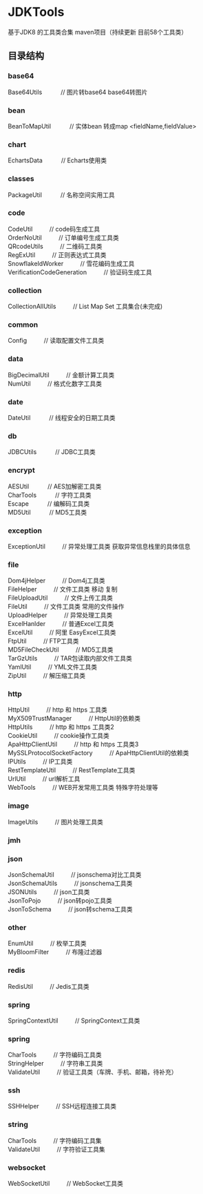 # JDKTools
基于JDK8 的工具类合集 maven项目（持续更新 目前58个工具类）

## 目录结构

### base64
Base64Utils &nbsp; &nbsp; &nbsp; &nbsp; &nbsp; // 图片转base64 base64转图片<br>

### bean
BeanToMapUtil &nbsp; &nbsp; &nbsp; &nbsp; &nbsp; // 实体bean 转成map <fieldName,fieldValue> <br>

### chart
EchartsData &nbsp; &nbsp; &nbsp; &nbsp; &nbsp; // Echarts使用类

### classes
PackageUtil &nbsp; &nbsp; &nbsp; &nbsp; &nbsp; // 名称空间实用工具

### code
CodeUtil &nbsp; &nbsp; &nbsp; &nbsp; &nbsp;// code码生成工具<br>
OrderNoUtil &nbsp; &nbsp; &nbsp; &nbsp; &nbsp;// 订单编号生成工具类<br>
QRcodeUtils &nbsp; &nbsp; &nbsp; &nbsp; &nbsp;// 二维码工具类<br>
RegExUtil &nbsp; &nbsp; &nbsp; &nbsp; &nbsp;// 正则表达式工具类<br>
SnowflakeIdWorker  &nbsp; &nbsp; &nbsp; &nbsp; &nbsp;// 雪花编码生成工具<br>
VerificationCodeGeneration  &nbsp; &nbsp; &nbsp; &nbsp; &nbsp;// 验证码生成工具<br>
   
### collection
CollectionAllUtils &nbsp; &nbsp; &nbsp; &nbsp; &nbsp;// List Map Set 工具集合(未完成)<br>
   
### common
Config &nbsp; &nbsp; &nbsp; &nbsp; &nbsp;// 读取配置文件工具类

### data
BigDecimalUtil &nbsp; &nbsp; &nbsp; &nbsp; &nbsp;// 金额计算工具类<br>
NumUtil  &nbsp; &nbsp; &nbsp; &nbsp; &nbsp;// 格式化数字工具类<br>
      
### date
DateUtil &nbsp; &nbsp; &nbsp; &nbsp; &nbsp; // 线程安全的日期工具类<br>
 
### db
JDBCUtils &nbsp; &nbsp; &nbsp; &nbsp; &nbsp; // JDBC工具类<br>
 
### encrypt
AESUtil &nbsp; &nbsp; &nbsp; &nbsp; &nbsp; // AES加解密工具类<br>
CharTools &nbsp; &nbsp; &nbsp; &nbsp; &nbsp; // 字符工具类<br>
Escape &nbsp; &nbsp; &nbsp; &nbsp; &nbsp; // 编解码工具类<br>
MD5Util   &nbsp; &nbsp; &nbsp; &nbsp; &nbsp; // MD5工具类<br>
 
### exception
ExceptionUtil  &nbsp; &nbsp; &nbsp; &nbsp; &nbsp;// 异常处理工具类 获取异常信息栈里的具体信息<br>
 
### file
Dom4jHelper  &nbsp; &nbsp; &nbsp; &nbsp; &nbsp;// Dom4j工具类 <br>
FileHelper  &nbsp; &nbsp; &nbsp; &nbsp; &nbsp;// 文件工具类 移动 复制 <br>
FileUploadUtil  &nbsp; &nbsp; &nbsp; &nbsp; &nbsp;// 文件上传工具类 <br>
FileUtil  &nbsp; &nbsp; &nbsp; &nbsp; &nbsp;// 文件工具类 常用的文件操作<br>
UploadHelper  &nbsp; &nbsp; &nbsp; &nbsp; &nbsp;// 异常处理工具类 <br>
ExcelHanlder &nbsp; &nbsp; &nbsp; &nbsp; &nbsp;// 普通Excel工具类 <br>
ExcelUtil &nbsp; &nbsp; &nbsp; &nbsp; &nbsp;// 阿里 EasyExcel工具类 <br>
FtpUtil &nbsp; &nbsp; &nbsp; &nbsp; &nbsp;// FTP工具类 <br>
MD5FileCheckUtil &nbsp; &nbsp; &nbsp; &nbsp; &nbsp;// MD5工具类 <br>
TarGzUtils &nbsp; &nbsp; &nbsp; &nbsp; &nbsp;// TAR包读取内部文件工具类 <br>
YamlUtil &nbsp; &nbsp; &nbsp; &nbsp; &nbsp;// YML文件工具类 <br>
ZipUtil &nbsp; &nbsp; &nbsp; &nbsp; &nbsp;// 解压缩工具类 <br>

### http
HttpUtil    &nbsp; &nbsp; &nbsp; &nbsp; &nbsp;// http 和 https 工具类<br>
MyX509TrustManager     &nbsp; &nbsp; &nbsp; &nbsp; &nbsp;// HttpUtil的依赖类<br>
HttpUtils     &nbsp; &nbsp; &nbsp; &nbsp; &nbsp;// http 和 https 工具类2<br>
CookieUtil           &nbsp; &nbsp; &nbsp; &nbsp; &nbsp;// cookie操作工具类<br>
ApaHttpClientUtil       &nbsp; &nbsp; &nbsp; &nbsp; &nbsp;// http 和 https 工具类3<br>
MySSLProtocolSocketFactory &nbsp; &nbsp; &nbsp; &nbsp; &nbsp;// ApaHttpClientUtil的依赖类<br>
IPUtils  &nbsp; &nbsp; &nbsp; &nbsp; &nbsp;// IP工具类<br>
RestTemplateUtil  &nbsp; &nbsp; &nbsp; &nbsp; &nbsp;// RestTemplate工具类<br>
UrlUtil  &nbsp; &nbsp; &nbsp; &nbsp; &nbsp;// url解析工具<br>
WebTools &nbsp; &nbsp; &nbsp; &nbsp; &nbsp;// WEB开发常用工具类 特殊字符处理等<br>

### image
ImageUtils &nbsp; &nbsp; &nbsp; &nbsp; &nbsp;// 图片处理工具类 <br>

### jmh

### json
JsonSchemaUtil &nbsp; &nbsp; &nbsp; &nbsp; &nbsp;// jsonschema对比工具类 <br>
JsonSchemaUtils &nbsp; &nbsp; &nbsp; &nbsp; &nbsp;// jsonschema工具类 <br>
JSONUtils &nbsp; &nbsp; &nbsp; &nbsp; &nbsp;// json工具类 <br>
JsonToPojo &nbsp; &nbsp; &nbsp; &nbsp; &nbsp;// json转pojo工具类 <br>
JsonToSchema &nbsp; &nbsp; &nbsp; &nbsp; &nbsp;// json转schema工具类 <br>


### other
EnumUtil                 &nbsp; &nbsp; &nbsp; &nbsp; &nbsp;// 枚举工具类<br>
MyBloomFilter            &nbsp; &nbsp; &nbsp; &nbsp; &nbsp;// 布隆过滤器<br>
   
### redis
RedisUtil            &nbsp; &nbsp; &nbsp; &nbsp; &nbsp;// Jedis工具类<br>
       
### spring
SpringContextUtil       &nbsp; &nbsp; &nbsp; &nbsp; &nbsp;// SpringContext工具类<br>

### spring
CharTools       &nbsp; &nbsp; &nbsp; &nbsp; &nbsp;// 字符编码工具类<br>
StringHelper       &nbsp; &nbsp; &nbsp; &nbsp; &nbsp;// 字符串工具类<br>
ValidateUtil    &nbsp; &nbsp; &nbsp; &nbsp; &nbsp;// 验证工具类（车牌、手机、邮箱，待补充）<br>

### ssh
SSHHelper        &nbsp; &nbsp; &nbsp; &nbsp; &nbsp;// SSH远程连接工具类<br>

### string
CharTools      &nbsp; &nbsp; &nbsp; &nbsp; &nbsp;// 字符编码工具集<br>
ValidateUtil      &nbsp; &nbsp; &nbsp; &nbsp; &nbsp;// 字符验证工具集<br>

### websocket
WebSocketUtil   &nbsp; &nbsp; &nbsp; &nbsp; &nbsp;// WebSocket工具类<br>

